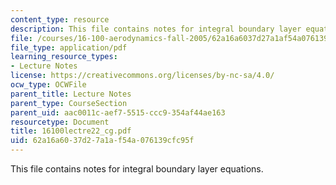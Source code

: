 ```yaml
---
content_type: resource
description: This file contains notes for integral boundary layer equations.
file: /courses/16-100-aerodynamics-fall-2005/62a16a6037d27a1af54a076139cfc95f_16100lectre22_cg.pdf
file_type: application/pdf
learning_resource_types:
- Lecture Notes
license: https://creativecommons.org/licenses/by-nc-sa/4.0/
ocw_type: OCWFile
parent_title: Lecture Notes
parent_type: CourseSection
parent_uid: aac0011c-aef7-5515-ccc9-354af44ae163
resourcetype: Document
title: 16100lectre22_cg.pdf
uid: 62a16a60-37d2-7a1a-f54a-076139cfc95f
---
```

This file contains notes for integral boundary layer equations.